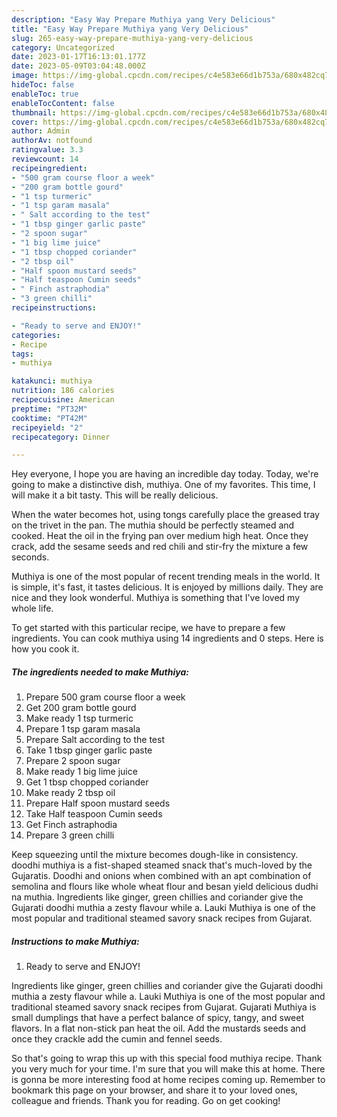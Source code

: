 ```yaml
---
description: "Easy Way Prepare Muthiya yang Very Delicious"
title: "Easy Way Prepare Muthiya yang Very Delicious"
slug: 265-easy-way-prepare-muthiya-yang-very-delicious
category: Uncategorized
date: 2023-01-17T16:13:01.177Z
date: 2023-05-09T03:04:48.000Z
image: https://img-global.cpcdn.com/recipes/c4e583e66d1b753a/680x482cq70/muthiya-recipe-main-photo.jpg
hideToc: false
enableToc: true
enableTocContent: false
thumbnail: https://img-global.cpcdn.com/recipes/c4e583e66d1b753a/680x482cq70/muthiya-recipe-main-photo.jpg
cover: https://img-global.cpcdn.com/recipes/c4e583e66d1b753a/680x482cq70/muthiya-recipe-main-photo.jpg
author: Admin
authorAv: notfound
ratingvalue: 3.3
reviewcount: 14
recipeingredient:
- "500 gram course floor a week"
- "200 gram bottle gourd"
- "1 tsp turmeric"
- "1 tsp garam masala"
- " Salt according to the test"
- "1 tbsp ginger garlic paste"
- "2 spoon sugar"
- "1 big lime juice"
- "1 tbsp chopped coriander"
- "2 tbsp oil"
- "Half spoon mustard seeds"
- "Half teaspoon Cumin seeds"
- " Finch astraphodia"
- "3 green chilli"
recipeinstructions:

- "Ready to serve and ENJOY!"
categories:
- Recipe
tags:
- muthiya

katakunci: muthiya 
nutrition: 186 calories
recipecuisine: American
preptime: "PT32M"
cooktime: "PT42M"
recipeyield: "2"
recipecategory: Dinner

---
```



Hey everyone, I hope you are having an incredible day today. Today, we're going to make a distinctive dish, muthiya. One of my favorites. This time, I will make it a bit tasty. This will be really delicious.

When the water becomes hot, using tongs carefully place the greased tray on the trivet in the pan. The muthia should be perfectly steamed and cooked. Heat the oil in the frying pan over medium high heat. Once they crack, add the sesame seeds and red chili and stir-fry the mixture a few seconds.

Muthiya is one of the most popular of recent trending meals in the world. It is simple, it's fast, it tastes delicious. It is enjoyed by millions daily. They are nice and they look wonderful. Muthiya is something that I've loved my whole life.


To get started with this particular recipe, we have to prepare a few ingredients. You can cook muthiya using 14 ingredients and 0 steps. Here is how you cook it.

<!--inarticleads1-->

##### The ingredients needed to make Muthiya:

1. Prepare 500 gram course floor a week
1. Get 200 gram bottle gourd
1. Make ready 1 tsp turmeric
1. Prepare 1 tsp garam masala
1. Prepare  Salt according to the test
1. Take 1 tbsp ginger garlic paste
1. Prepare 2 spoon sugar
1. Make ready 1 big lime juice
1. Get 1 tbsp chopped coriander
1. Make ready 2 tbsp oil
1. Prepare Half spoon mustard seeds
1. Take Half teaspoon Cumin seeds
1. Get  Finch astraphodia
1. Prepare 3 green chilli


Keep squeezing until the mixture becomes dough-like in consistency. doodhi muthiya is a fist-shaped steamed snack that&#39;s much-loved by the Gujaratis. Doodhi and onions when combined with an apt combination of semolina and flours like whole wheat flour and besan yield delicious dudhi na muthia. Ingredients like ginger, green chillies and coriander give the Gujarati doodhi muthia a zesty flavour while a. Lauki Muthiya is one of the most popular and traditional steamed savory snack recipes from Gujarat. 

<!--inarticleads2-->

##### Instructions to make Muthiya:


1. Ready to serve and ENJOY!

Ingredients like ginger, green chillies and coriander give the Gujarati doodhi muthia a zesty flavour while a. Lauki Muthiya is one of the most popular and traditional steamed savory snack recipes from Gujarat. Gujarati Muthiya is small dumplings that have a perfect balance of spicy, tangy, and sweet flavors. In a flat non-stick pan heat the oil. Add the mustards seeds and once they crackle add the cumin and fennel seeds. 

So that's going to wrap this up with this special food muthiya recipe. Thank you very much for your time. I'm sure that you will make this at home. There is gonna be more interesting food at home recipes coming up. Remember to bookmark this page on your browser, and share it to your loved ones, colleague and friends. Thank you for reading. Go on get cooking!
